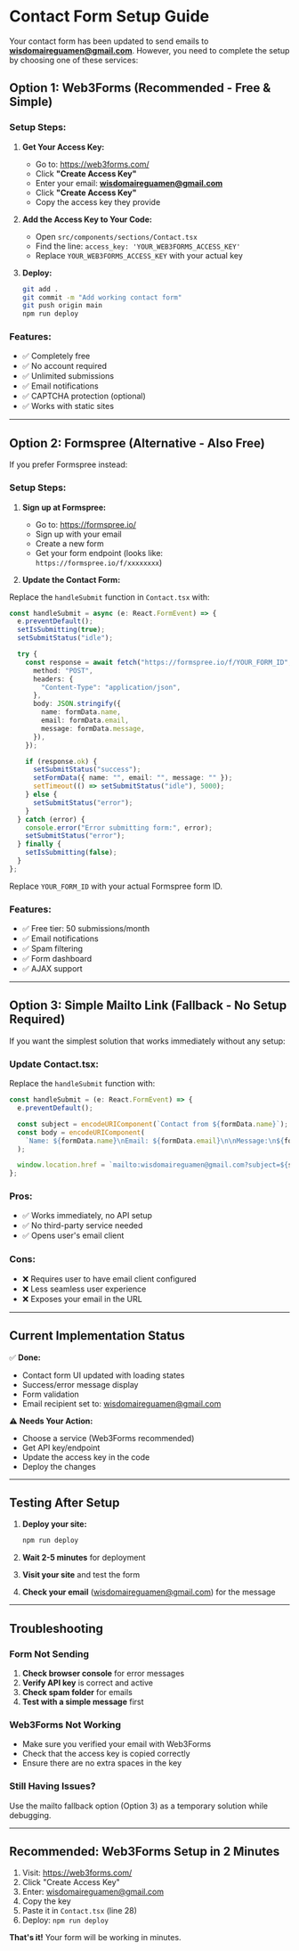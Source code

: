 # Contact Form Setup Guide

Your contact form has been updated to send emails to **wisdomaireguamen@gmail.com**. However, you need to complete the setup by choosing one of these services:

## Option 1: Web3Forms (Recommended - Free & Simple)

### Setup Steps:

1. **Get Your Access Key:**

   - Go to: https://web3forms.com/
   - Click **"Create Access Key"**
   - Enter your email: **wisdomaireguamen@gmail.com**
   - Click **"Create Access Key"**
   - Copy the access key they provide

2. **Add the Access Key to Your Code:**

   - Open `src/components/sections/Contact.tsx`
   - Find the line: `access_key: 'YOUR_WEB3FORMS_ACCESS_KEY'`
   - Replace `YOUR_WEB3FORMS_ACCESS_KEY` with your actual key

3. **Deploy:**
   ```bash
   git add .
   git commit -m "Add working contact form"
   git push origin main
   npm run deploy
   ```

### Features:

- ✅ Completely free
- ✅ No account required
- ✅ Unlimited submissions
- ✅ Email notifications
- ✅ CAPTCHA protection (optional)
- ✅ Works with static sites

---

## Option 2: Formspree (Alternative - Also Free)

If you prefer Formspree instead:

### Setup Steps:

1. **Sign up at Formspree:**

   - Go to: https://formspree.io/
   - Sign up with your email
   - Create a new form
   - Get your form endpoint (looks like: `https://formspree.io/f/xxxxxxxx`)

2. **Update the Contact Form:**

Replace the `handleSubmit` function in `Contact.tsx` with:

```typescript
const handleSubmit = async (e: React.FormEvent) => {
  e.preventDefault();
  setIsSubmitting(true);
  setSubmitStatus("idle");

  try {
    const response = await fetch("https://formspree.io/f/YOUR_FORM_ID", {
      method: "POST",
      headers: {
        "Content-Type": "application/json",
      },
      body: JSON.stringify({
        name: formData.name,
        email: formData.email,
        message: formData.message,
      }),
    });

    if (response.ok) {
      setSubmitStatus("success");
      setFormData({ name: "", email: "", message: "" });
      setTimeout(() => setSubmitStatus("idle"), 5000);
    } else {
      setSubmitStatus("error");
    }
  } catch (error) {
    console.error("Error submitting form:", error);
    setSubmitStatus("error");
  } finally {
    setIsSubmitting(false);
  }
};
```

Replace `YOUR_FORM_ID` with your actual Formspree form ID.

### Features:

- ✅ Free tier: 50 submissions/month
- ✅ Email notifications
- ✅ Spam filtering
- ✅ Form dashboard
- ✅ AJAX support

---

## Option 3: Simple Mailto Link (Fallback - No Setup Required)

If you want the simplest solution that works immediately without any setup:

### Update Contact.tsx:

Replace the `handleSubmit` function with:

```typescript
const handleSubmit = (e: React.FormEvent) => {
  e.preventDefault();

  const subject = encodeURIComponent(`Contact from ${formData.name}`);
  const body = encodeURIComponent(
    `Name: ${formData.name}\nEmail: ${formData.email}\n\nMessage:\n${formData.message}`
  );

  window.location.href = `mailto:wisdomaireguamen@gmail.com?subject=${subject}&body=${body}`;
};
```

### Pros:

- ✅ Works immediately, no API setup
- ✅ No third-party service needed
- ✅ Opens user's email client

### Cons:

- ❌ Requires user to have email client configured
- ❌ Less seamless user experience
- ❌ Exposes your email in the URL

---

## Current Implementation Status

✅ **Done:**

- Contact form UI updated with loading states
- Success/error message display
- Form validation
- Email recipient set to: wisdomaireguamen@gmail.com

⚠️ **Needs Your Action:**

- Choose a service (Web3Forms recommended)
- Get API key/endpoint
- Update the access key in the code
- Deploy the changes

---

## Testing After Setup

1. **Deploy your site:**

   ```bash
   npm run deploy
   ```

2. **Wait 2-5 minutes** for deployment

3. **Visit your site** and test the form

4. **Check your email** (wisdomaireguamen@gmail.com) for the message

---

## Troubleshooting

### Form Not Sending

1. **Check browser console** for error messages
2. **Verify API key** is correct and active
3. **Check spam folder** for emails
4. **Test with a simple message** first

### Web3Forms Not Working

- Make sure you verified your email with Web3Forms
- Check that the access key is copied correctly
- Ensure there are no extra spaces in the key

### Still Having Issues?

Use the mailto fallback option (Option 3) as a temporary solution while debugging.

---

## Recommended: Web3Forms Setup in 2 Minutes

1. Visit: https://web3forms.com/
2. Click "Create Access Key"
3. Enter: wisdomaireguamen@gmail.com
4. Copy the key
5. Paste it in `Contact.tsx` (line 28)
6. Deploy: `npm run deploy`

**That's it!** Your form will be working in minutes.
